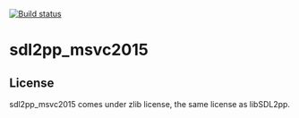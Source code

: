 [![Build status](https://ci.appveyor.com/api/projects/status/sfr80vw6tkkxhi30/branch/master?svg=true)](https://ci.appveyor.com/project/vladimirgamalian/sdl2pp-msvc2015/branch/master)

# sdl2pp_msvc2015 #

## License ##

sdl2pp_msvc2015 comes under zlib license, the same license as libSDL2pp.
